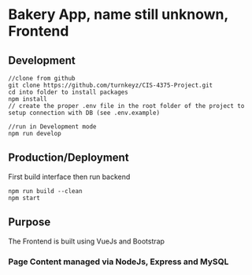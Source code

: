 # Bakery App, name still unknown, Frontend

## Development

```
//clone from github
git clone https://github.com/turnkeyz/CIS-4375-Project.git
cd into folder to install packages
npm install
// create the proper .env file in the root folder of the project to setup connection with DB (see .env.example)

//run in Development mode
npm run develop
```
    
## Production/Deployment

First build interface then run backend
```
npm run build --clean
npm start
```



## Purpose
The Frontend is built using VueJs and Bootstrap

### Page Content managed via NodeJs, Express and MySQL